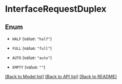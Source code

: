 # InterfaceRequestDuplex

## Enum


* `HALF` (value: `"half"`)

* `FULL` (value: `"full"`)

* `AUTO` (value: `"auto"`)

* `EMPTY` (value: `""`)


[[Back to Model list]](../README.md#documentation-for-models) [[Back to API list]](../README.md#documentation-for-api-endpoints) [[Back to README]](../README.md)


